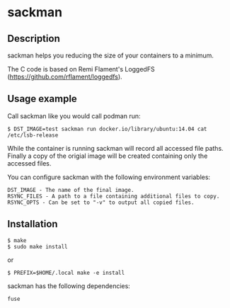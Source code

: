 # sackman

## Description

sackman helps you reducing the size of your containers to a minimum.

The C code is based on Remi Flament's LoggedFS (https://github.com/rflament/loggedfs).

## Usage example

Call sackman like you would call podman run:

    $ DST_IMAGE=test sackman run docker.io/library/ubuntu:14.04 cat /etc/lsb-release

While the container is running sackman will record all accessed file paths.
Finally a copy of the origial image will be created containing only the accessed files.

You can configure sackman with the following environment variables:

    DST_IMAGE - The name of the final image.
    RSYNC_FILES - A path to a file containing additional files to copy.
    RSYNC_OPTS - Can be set to "-v" to output all copied files.

## Installation

    $ make
    $ sudo make install
or

    $ PREFIX=$HOME/.local make -e install

sackman has the following dependencies:

    fuse
